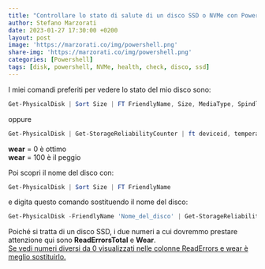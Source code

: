 ```yaml
---
title: "Controllare lo stato di salute di un disco SSD o NVMe con Powershell"
author: Stefano Marzorati
date: 2023-01-27 17:30:00 +0200
layout: post
image: 'https://marzorati.co/img/powershell.png'
share-img: 'https://marzorati.co/img/powershell.png'
categories: [Powershell]
tags: [disk, powershell, NVMe, health, check, disco, ssd]
---
```

I miei comandi preferiti per vedere lo stato del mio disco sono:   
~~~powershell
Get-PhysicalDisk | Sort Size | FT FriendlyName, Size, MediaType, SpindleSpeed, HealthStatus, OperationalStatus -AutoSize
~~~
oppure
~~~powershell
Get-PhysicalDisk | Get-StorageReliabilityCounter | ft deviceid, temperature, wear -AutoSize
~~~
**wear** = 0 è ottimo   
**wear** = 100 è il peggio   

Poi scopri il nome del disco con:
~~~powershell
Get-PhysicalDisk | Sort Size | FT FriendlyName
~~~
e digita questo comando sostituendo il nome del disco:   
~~~powershell
Get-PhysicalDisk -FriendlyName 'Nome_del_disco' | Get-StorageReliabilityCounter | Select *
~~~
Poiché si tratta di un disco SSD, i due numeri a cui dovremmo prestare attenzione qui sono **ReadErrorsTotal** e **Wear**.   
<u>Se vedi numeri diversi da 0 visualizzati nelle colonne ReadErrors e wear è meglio sostituirlo.</u>